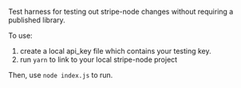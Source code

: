 Test harness for testing out stripe-node changes without requiring a published library.

To use:

1. create a local api_key file which contains your testing key.
2. run `yarn` to link to your local stripe-node project

Then, use `node index.js` to run.

